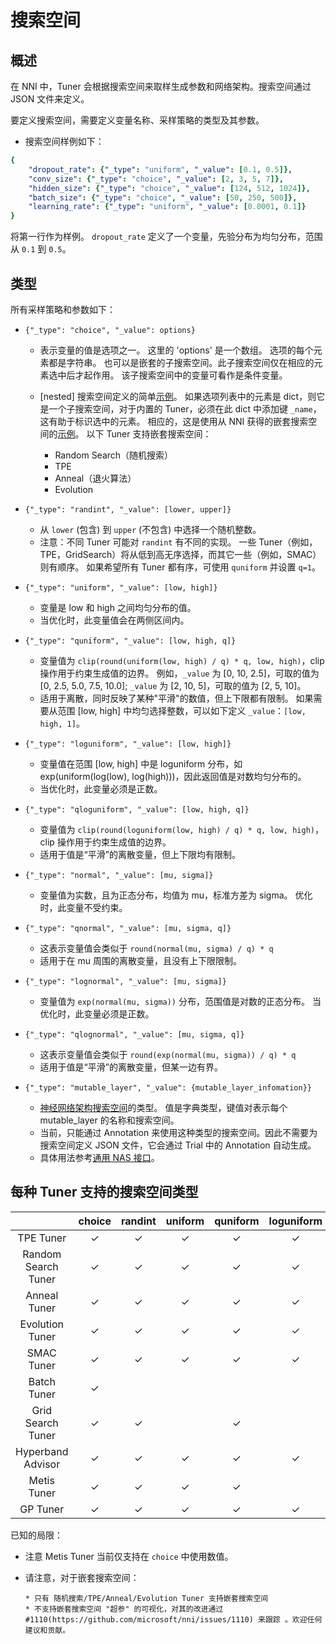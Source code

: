 # 搜索空间

## 概述

在 NNI 中，Tuner 会根据搜索空间来取样生成参数和网络架构。搜索空间通过 JSON 文件来定义。

要定义搜索空间，需要定义变量名称、采样策略的类型及其参数。

* 搜索空间样例如下：

```yaml
{
    "dropout_rate": {"_type": "uniform", "_value": [0.1, 0.5]},
    "conv_size": {"_type": "choice", "_value": [2, 3, 5, 7]},
    "hidden_size": {"_type": "choice", "_value": [124, 512, 1024]},
    "batch_size": {"_type": "choice", "_value": [50, 250, 500]},
    "learning_rate": {"_type": "uniform", "_value": [0.0001, 0.1]}
}

```

将第一行作为样例。 `dropout_rate` 定义了一个变量，先验分布为均匀分布，范围从 `0.1` 到 `0.5`。

## 类型

所有采样策略和参数如下：

* `{"_type": "choice", "_value": options}`
  
  * 表示变量的值是选项之一。 这里的 'options' 是一个数组。 选项的每个元素都是字符串。 也可以是嵌套的子搜索空间。此子搜索空间仅在相应的元素选中后才起作用。 该子搜索空间中的变量可看作是条件变量。
  
  * [nested] 搜索空间定义的简单[示例](https://github.com/microsoft/nni/tree/master/examples/trials/mnist-nested-search-space/search_space.json)。 如果选项列表中的元素是 dict，则它是一个子搜索空间，对于内置的 Tuner，必须在此 dict 中添加键 `_name`，这有助于标识选中的元素。 相应的，这是使用从 NNI 获得的嵌套搜索空间的[示例](https://github.com/microsoft/nni/tree/master/examples/trials/mnist-nested-search-space/sample.json)。 以下 Tuner 支持嵌套搜索空间：
    
    * Random Search（随机搜索） 
    * TPE
    * Anneal（退火算法）
    * Evolution

* `{"_type": "randint", "_value": [lower, upper]}`
  
  * 从 `lower` (包含) 到 `upper` (不包含) 中选择一个随机整数。
  * 注意：不同 Tuner 可能对 `randint` 有不同的实现。 一些 Tuner（例如，TPE，GridSearch）将从低到高无序选择，而其它一些（例如，SMAC）则有顺序。 如果希望所有 Tuner 都有序，可使用 `quniform` 并设置 `q=1`。

* `{"_type": "uniform", "_value": [low, high]}`
  
  * 变量是 low 和 high 之间均匀分布的值。
  * 当优化时，此变量值会在两侧区间内。

* `{"_type": "quniform", "_value": [low, high, q]}`
  
  * 变量值为 `clip(round(uniform(low, high) / q) * q, low, high)`，clip 操作用于约束生成值的边界。 例如，`_value` 为 [0, 10, 2.5]，可取的值为 [0, 2.5, 5.0, 7.5, 10.0]; `_value` 为 [2, 10, 5]，可取的值为 [2, 5, 10]。
  * 适用于离散，同时反映了某种"平滑"的数值，但上下限都有限制。 如果需要从范围 [low, high] 中均匀选择整数，可以如下定义 `_value`：`[low, high, 1]`。

* `{"_type": "loguniform", "_value": [low, high]}`
  
  * 变量值在范围 [low, high] 中是 loguniform 分布，如 exp(uniform(log(low), log(high)))，因此返回值是对数均匀分布的。
  * 当优化时，此变量必须是正数。

* `{"_type": "qloguniform", "_value": [low, high, q]}`
  
  * 变量值为 `clip(round(loguniform(low, high) / q) * q, low, high)`，clip 操作用于约束生成值的边界。
  * 适用于值是“平滑”的离散变量，但上下限均有限制。

* `{"_type": "normal", "_value": [mu, sigma]}`
  
  * 变量值为实数，且为正态分布，均值为 mu，标准方差为 sigma。 优化时，此变量不受约束。

* `{"_type": "qnormal", "_value": [mu, sigma, q]}`
  
  * 这表示变量值会类似于 `round(normal(mu, sigma) / q) * q`
  * 适用于在 mu 周围的离散变量，且没有上下限限制。

* `{"_type": "lognormal", "_value": [mu, sigma]}`
  
  * 变量值为 `exp(normal(mu, sigma))` 分布，范围值是对数的正态分布。 当优化时，此变量必须是正数。

* `{"_type": "qlognormal", "_value": [mu, sigma, q]}`
  
  * 这表示变量值会类似于 `round(exp(normal(mu, sigma)) / q) * q`
  * 适用于值是“平滑”的离散变量，但某一边有界。

* `{"_type": "mutable_layer", "_value": {mutable_layer_infomation}}`
  
  * [神经网络架构搜索空间](../AdvancedFeature/GeneralNasInterfaces.md)的类型。 值是字典类型，键值对表示每个 mutable_layer 的名称和搜索空间。
  * 当前，只能通过 Annotation 来使用这种类型的搜索空间。因此不需要为搜索空间定义 JSON 文件，它会通过 Trial 中的 Annotation 自动生成。
  * 具体用法参考[通用 NAS 接口](../AdvancedFeature/GeneralNasInterfaces.md)。

## 每种 Tuner 支持的搜索空间类型

|                     |  choice  | randint  | uniform  | quniform | loguniform | qloguniform |  normal  | qnormal  | lognormal | qlognormal |
|:-------------------:|:--------:|:--------:|:--------:|:--------:|:----------:|:-----------:|:--------:|:--------:|:---------:|:----------:|
|      TPE Tuner      | &#10003; | &#10003; | &#10003; | &#10003; |  &#10003;  |  &#10003;   | &#10003; | &#10003; | &#10003;  |  &#10003;  |
| Random Search Tuner | &#10003; | &#10003; | &#10003; | &#10003; |  &#10003;  |  &#10003;   | &#10003; | &#10003; | &#10003;  |  &#10003;  |
|    Anneal Tuner     | &#10003; | &#10003; | &#10003; | &#10003; |  &#10003;  |  &#10003;   | &#10003; | &#10003; | &#10003;  |  &#10003;  |
|   Evolution Tuner   | &#10003; | &#10003; | &#10003; | &#10003; |  &#10003;  |  &#10003;   | &#10003; | &#10003; | &#10003;  |  &#10003;  |
|     SMAC Tuner      | &#10003; | &#10003; | &#10003; | &#10003; |  &#10003;  |             |          |          |           |            |
|     Batch Tuner     | &#10003; |          |          |          |            |             |          |          |           |            |
|  Grid Search Tuner  | &#10003; | &#10003; |          | &#10003; |            |             |          |          |           |            |
|  Hyperband Advisor  | &#10003; | &#10003; | &#10003; | &#10003; |  &#10003;  |  &#10003;   | &#10003; | &#10003; | &#10003;  |  &#10003;  |
|     Metis Tuner     | &#10003; | &#10003; | &#10003; | &#10003; |            |             |          |          |           |            |
|      GP Tuner       | &#10003; | &#10003; | &#10003; | &#10003; |  &#10003;  |  &#10003;   |          |          |           |            |

已知的局限：

* 注意 Metis Tuner 当前仅支持在 `choice` 中使用数值。

* 请注意，对于嵌套搜索空间：
  
      * 只有 随机搜索/TPE/Anneal/Evolution Tuner 支持嵌套搜索空间
      * 不支持嵌套搜索空间 "超参" 的可视化，对其的改进通过 #1110(https://github.com/microsoft/nni/issues/1110) 来跟踪 。欢迎任何建议和贡献。